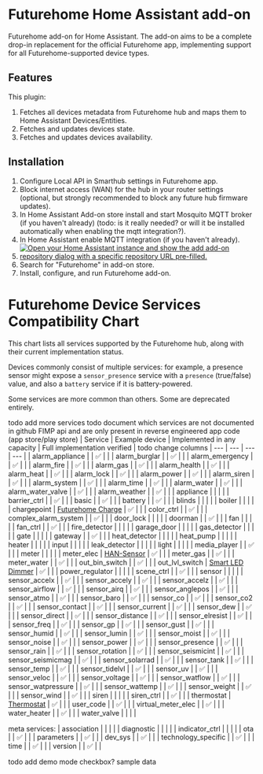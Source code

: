# Futurehome Home Assistant add-on

Futurehome add-on for Home Assistant. The add-on aims to be a complete drop-in replacement for the official Futurehome app, implementing support for all Futurehome-supported device types.

## Features

This plugin:

1. Fetches all devices metadata from Futurehome hub and maps them to Home Assistant Devices/Entities.
2. Fetches and updates devices state.
3. Fetches and updates devices availability.

## Installation

1. Configure Local API in Smarthub settings in Futurehome app.
2. Block internet access (WAN) for the hub in your router settings (optional, but strongly recommended to block any future hub firmware updates).
3. In Home Assistant Add-on store install and start Mosquito MQTT broker (if you haven't already) (todo: is it really needed? or will it be installed automatically when enabling the mqtt integration?).
4. In Home Assistant enable MQTT integration (if you haven't already).
5. [![Open your Home Assistant instance and show the add add-on repository dialog with a specific repository URL pre-filled.](https://my.home-assistant.io/badges/supervisor_add_addon_repository.svg)](https://my.home-assistant.io/redirect/supervisor_add_addon_repository/?repository_url=https%3A%2F%2Fgithub.com%2Fadrianjagielak%2Fhome-assistant-futurehome)
6. Search for "Futurehome" in add-on store.
7. Install, configure, and run Futurehome add-on.


# Futurehome Device Services Compatibility Chart

This chart lists all services supported by the Futurehome hub, along with their current implementation status.  

Devices commonly consist of multiple services: for example, a presence sensor might expose a `sensor_presence` service with a `presence` (true/false) value, and also a `battery` service if it is battery-powered.

Some services are more common than others. Some are deprecated entirely.


todo add more services
todo document which services are not documented in github FIMP api and are only present in reverse engineered app code (app store/play store)
| Service | Example device | Implemented in any capacity | Full implementation verified | todo change columns
| --- | --- | --- | --- |
| alarm_appliance | | ✅ | |
| alarm_burglar | | ✅ | |
| alarm_emergency | | ✅ | |
| alarm_fire | | ✅ | |
| alarm_gas | | ✅ | |
| alarm_health | | ✅ | |
| alarm_heat | | ✅ | |
| alarm_lock | | ✅ | |
| alarm_power | | ✅ | |
| alarm_siren | | ✅ | |
| alarm_system | | ✅ | |
| alarm_time | | ✅ | |
| alarm_water | | ✅ | |
| alarm_water_valve | | ✅ | |
| alarm_weather | | ✅ | |
| appliance | | | |
| barrier_ctrl | | ✅ | |
| basic | | ✅ | |
| battery | | ✅ | |
| blinds | | | |
| boiler | | | |
| chargepoint | [Futurehome Charge](https://www.futurehome.io/en_no/shop/charge) | ✅ | |
| color_ctrl | | ✅ | |
| complex_alarm_system | | ✅ | |
| door_lock | |  | |
| doorman | | ✅ | |
| fan | | | |
| fan_ctrl | | ✅ | |
| fire_detector | | | |
| garage_door | | | |
| gas_detector | | | |
| gate | | | |
| gateway | | ✅ | |
| heat_detector | | | |
| heat_pump | | | |
| heater | | | |
| input | | | |
| leak_detector | | | |
| light | | | |
| media_player | | ✅ | |
| meter | | | |
| meter_elec | [HAN-Sensor](https://www.futurehome.io/en/shop/han-sensor) | ✅ | |
| meter_gas | | ✅ | |
| meter_water | | ✅ | |
| out_bin_switch | | ✅ | |
| out_lvl_switch | [Smart LED Dimmer](https://www.futurehome.io/en_no/shop/smart-led-dimmer-polar-white) | ✅ | |
| power_regulator | | | |
| scene_ctrl | | ✅ | |
| sensor | | | |
| sensor_accelx | | ✅ | |
| sensor_accely | | ✅ | |
| sensor_accelz | | ✅ | |
| sensor_airflow | | ✅ | |
| sensor_airq | | ✅ | |
| sensor_anglepos | | ✅ | |
| sensor_atmo | | ✅ | |
| sensor_baro | | ✅ | |
| sensor_co | | ✅ | |
| sensor_co2 | | ✅ | |
| sensor_contact | | ✅ | |
| sensor_current | | ✅ | |
| sensor_dew | | ✅ | |
| sensor_direct | | ✅ | |
| sensor_distance | | ✅ | |
| sensor_elresist | | ✅ | |
| sensor_freq | | ✅ | |
| sensor_gp | | ✅ | |
| sensor_gust | | ✅ | |
| sensor_humid | | ✅ | |
| sensor_lumin | | ✅ | |
| sensor_moist | | ✅ | |
| sensor_noise | | ✅ | |
| sensor_power | | ✅ | |
| sensor_presence | | ✅ | |
| sensor_rain | | ✅ | |
| sensor_rotation | | ✅ | |
| sensor_seismicint | | ✅ | |
| sensor_seismicmag | | ✅ | |
| sensor_solarrad | | ✅ | |
| sensor_tank | | ✅ | |
| sensor_temp | | ✅ | |
| sensor_tidelvl | | ✅ | |
| sensor_uv | | ✅ | |
| sensor_veloc | | ✅ | |
| sensor_voltage | | ✅ | |
| sensor_watflow | | ✅ | |
| sensor_watpressure | | ✅ | |
| sensor_wattemp | | ✅ | |
| sensor_weight | | ✅ | |
| sensor_wind | | ✅ | |
| siren | | | |
| siren_ctrl | | ✅ | |
| thermostat | [Thermostat](https://www.futurehome.io/en_no/shop/thermostat-w) | ✅ | |
| user_code | | ✅ | |
| virtual_meter_elec | | ✅ | |
| water_heater | | ✅ | |
| water_valve | | | |

meta services:
| association | | | |
| diagnostic | | | |
| indicator_ctrl | | | |
| ota | | ✅ | |
| parameters | | ✅ | |
| dev_sys | | ✅ | |
| technology_specific | | ✅ | |
| time | | ✅ | |
| version | | ✅ | |


todo add demo mode checkbox? sample data
<!--

Notes to developers after forking or using the github template feature:
  - Make sure you adjust the 'version' key in 'example/config.yaml' when you do that.
  - Make sure you update 'example/CHANGELOG.md' when you do that.
  - The first time this runs you might need to adjust the image configuration on github container registry to make it public
  - You may also need to adjust the github Actions configuration (Settings > Actions > General > Workflow > Read & Write)
- Adjust the 'image' key in 'example/config.yaml' so it points to your username instead of 'home-assistant'.
  - This is where the build images will be published to.
- Rename the example directory.
  - The 'slug' key in 'example/config.yaml' should match the directory name.
- Adjust all keys/url's that points to 'home-assistant' to now point to your user/fork.
- Do awesome stuff!
 -->

